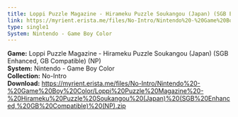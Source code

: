 ```yaml
---
title: Loppi Puzzle Magazine - Hirameku Puzzle Soukangou (Japan) (SGB Enhanced, GB Compatible) (NP)
link: https://myrient.erista.me/files/No-Intro/Nintendo%20-%20Game%20Boy%20Color/Loppi%20Puzzle%20Magazine%20-%20Hirameku%20Puzzle%20Soukangou%20(Japan)%20(SGB%20Enhanced,%20GB%20Compatible)%20(NP).zip
type: single1
System: Nintendo - Game Boy Color
---
```

<b>Game:</b> Loppi Puzzle Magazine - Hirameku Puzzle Soukangou (Japan) (SGB Enhanced, GB Compatible) (NP)<br>
<b>System:</b> Nintendo - Game Boy Color<br>
<b>Collection:</b> No-Intro<br>
<b>Download:</b> https://myrient.erista.me/files/No-Intro/Nintendo%20-%20Game%20Boy%20Color/Loppi%20Puzzle%20Magazine%20-%20Hirameku%20Puzzle%20Soukangou%20(Japan)%20(SGB%20Enhanced,%20GB%20Compatible)%20(NP).zip